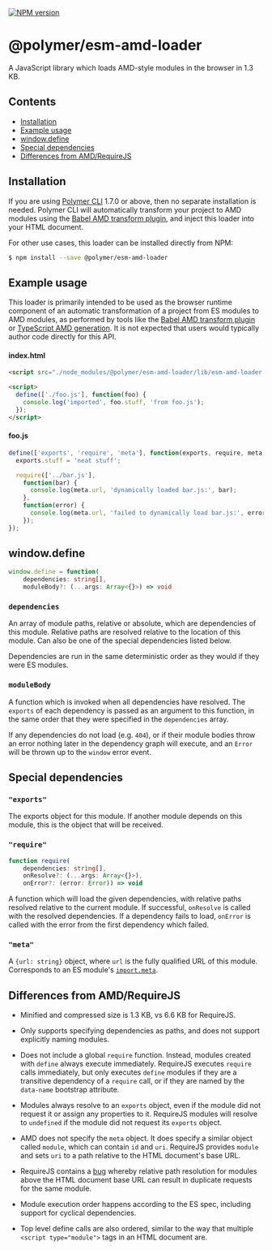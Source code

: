 [![NPM version](http://img.shields.io/npm/v/@polymer/esm-amd-loader.svg)](https://www.npmjs.com/package/@polymer/esm-amd-loader)

# @polymer/esm-amd-loader

A JavaScript library which loads AMD-style modules in the browser in 1.3 KB.

## Contents

- [Installation](#installation)
- [Example usage](#example-usage)
- [window.define](#windowdefine)
- [Special dependencies](#special-dependencies)
- [Differences from AMD/RequireJS](#differences-from-amdrequirejs)

## Installation

If you are using [Polymer CLI][1] 1.7.0 or above, then no separate installation
is needed. Polymer CLI will automatically transform your project to AMD modules
using the [Babel AMD transform plugin][2], and inject this loader into your HTML
document.

For other use cases, this loader can be installed directly from NPM:

```bash
$ npm install --save @polymer/esm-amd-loader
```

## Example usage

This loader is primarily intended to be used as the browser runtime component of
an automatic transformation of a project from ES modules to AMD modules, as
performed by tools like the [Babel AMD transform plugin][2] or [TypeScript AMD
generation][3]. It is not expected that users would typically author code
directly for this API.

#### index.html
```html
<script src="./node_modules/@polymer/esm-amd-loader/lib/esm-amd-loader.min.js"></script>

<script>
  define(['./foo.js'], function(foo) {
    console.log('imported', foo.stuff, 'from foo.js');
  });
</script>
```

#### foo.js
```js
define(['exports', 'require', 'meta'], function(exports, require, meta) {
  exports.stuff = 'neat stuff';

  require(['../bar.js'],
    function(bar) {
      console.log(meta.url, 'dynamically loaded bar.js:', bar);
    },
    function(error) {
      console.log(meta.url, 'failed to dynamically load bar.js:', error);
    });
});
```

## window.define

```ts
window.define = function(
    dependencies: string[],
    moduleBody?: (...args: Array<{}>) => void
```

### `dependencies`
An array of module paths, relative or absolute, which are dependencies of this
module. Relative paths are resolved relative to the location of this module.
Can also be one of the special dependencies listed below.

Dependencies are run in the same deterministic order as they would if they
were ES modules.

### `moduleBody`
A function which is invoked when all dependencies have resolved. The `exports`
of each dependency is passed as an argument to this function, in the same order
that they were specified in the `dependencies` array.

If any dependencies do not load (e.g. `404`), or if their module bodies throw an error nothing later in the dependency graph will execute, and an `Error` will be thrown up to the `window` error event.

## Special dependencies

### `"exports"`

The exports object for this module. If another module depends on this module,
this is the object that will be received.

### `"require"`

```ts
function require(
    dependencies: string[],
    onResolve?: (...args: Array<{}>),
    onError?: (error: Error)) => void
```

A function which will load the given dependencies, with relative paths resolved
relative to the current module. If successful, `onResolve` is called with the
resolved dependencies. If a dependency fails to load, `onError` is called with
the error from the first dependency which failed.

### `"meta"`

A `{url: string}` object, where `url` is the fully qualified URL of this module.
Corresponds to an ES module's [`import.meta`][5].

## Differences from AMD/RequireJS

- Minified and compressed size is 1.3 KB, vs 6.6 KB for RequireJS.

- Only supports specifying dependencies as paths, and does not support
  explicitly naming modules.

- Does not include a global `require` function. Instead,  modules created with
  `define` always execute immediately. RequireJS executes `require` calls
  immediately, but only executes `define` modules if they are a transitive
  dependency of a `require` call, or if they are named by the `data-name`
  bootstrap attribute.

- Modules always resolve to an `exports` object, even if the module did not
  request it or assign any properties to it. RequireJS modules will resolve to
  `undefined` if the module did not request its `exports` object.

- AMD does not specify the `meta` object. It does specify a similar object
  called `module`, which can contain `id` and `uri`. RequireJS provides `module`
  and sets `uri` to a path relative to the HTML document's base URL.

- RequireJS contains a [bug][4] whereby relative path resolution for modules
  above the HTML document base URL can result in duplicate requests for the same
  module.

- Module execution order happens according to the ES spec, including support for
  cyclical dependencies.

- Top level define calls are also ordered, similar to the way that multiple
  `<script type="module">` tags in an HTML document are.

[1]: https://github.com/Polymer/tools/tree/master/packages/cli
[2]: https://babeljs.io/docs/plugins/transform-es2015-modules-amd/
[3]: https://www.typescriptlang.org/docs/handbook/modules.html#code-generation-for-modules
[4]: https://github.com/requirejs/requirejs/issues/1732
[5]: https://github.com/tc39/proposal-import-meta/blob/master/HTML%20Integration.md
